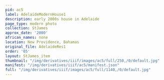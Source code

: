 ```yaml
---
pid: ac5
label: AdelaideModernHouse1
description: early 2000s house in Adelaide
page_type: modern photo
collection: StJames
approx_date: '2000'
african_names: none
location: New Providence, Bahamas
original_file: AdelaideRes1
order: '05'
layout: StJames_item
thumbnail: "/img/derivatives/iiif/images/ac5/full/250,/0/default.jpg"
manifest: "/img/derivatives/iiif/ac5/manifest.json"
full: "/img/derivatives/iiif/images/ac5/full/1140,/0/default.jpg"
---
```

